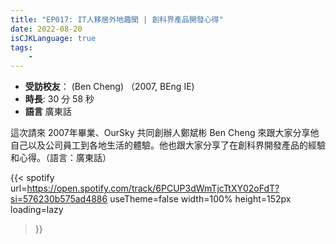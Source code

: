 ```yaml
---
title: "EP017: IT人移居外地趣聞 | 創科界產品開發心得"
date: 2022-08-20
isCJKLanguage: true
tags:
    - 
---
```


- **受訪校友**： (Ben Cheng) （2007, BEng IE)
- **時長**: 30 分 58 秒
- **語言** 廣東話

<!--more-->

這次請來 2007年畢業、OurSky 共同創辦人鄭斌彬 Ben Cheng 來跟大家分享他自己以及公司員工到各地生活的體驗。他也跟大家分享了在創科界開發產品的經驗和心得。（語言：廣東話）

{{< spotify 
  url=https://open.spotify.com/track/6PCUP3dWmTjcTtXY02oFdT?si=576230b575ad4886
  useTheme=false
  width=100%
  height=152px
  loading=lazy
>}}